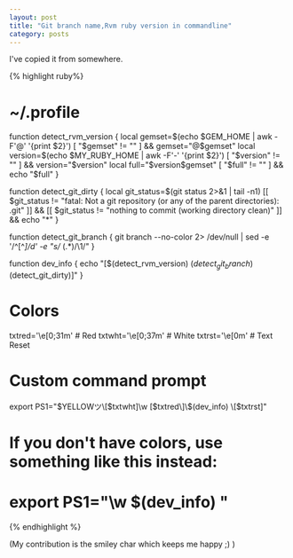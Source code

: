 ```yaml
---
layout: post
title: "Git branch name,Rvm ruby version in commandline"
category: posts
---
```

I've copied it from somewhere.

{% highlight ruby%}
# ~/.profile

function detect_rvm_version {
  local gemset=$(echo $GEM_HOME | awk -F'@' '{print $2}')
  [ "$gemset" != "" ] && gemset="@$gemset"
  local version=$(echo $MY_RUBY_HOME | awk -F'-' '{print $2}')
  [ "$version" != "" ] && version="$version"
  local full="$version$gemset"
  [ "$full" != "" ] && echo "$full"
}

function detect_git_dirty {
  local git_status=$(git status 2>&1 | tail -n1)
  [[ $git_status != "fatal: Not a git repository (or any of the parent directories): .git" ]] && [[ $git_status != "nothing to commit (working directory clean)" ]] && echo "*"
}

function detect_git_branch {
  git branch --no-color 2> /dev/null | sed -e '/^[^*]/d' -e "s/* \(.*\)/\1/"
}

function dev_info {
  echo "[$(detect_rvm_version) $(detect_git_branch)$(detect_git_dirty)]"
}

# Colors
txtred='\e[0;31m' # Red
txtwht='\e[0;37m' # White
txtrst='\e[0m'    # Text Reset

# Custom command prompt
export PS1="$YELLOWツ\[$txtwht\]\w \[$txtred\]\$(dev_info) \[$txtrst\]"

# If you don't have colors, use something like this instead:
# export PS1="\w \$(dev_info) "
{% endhighlight %}

(My contribution is the smiley char which keeps me happy ;) )